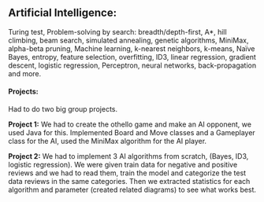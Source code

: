 ## Artificial Intelligence: 
Turing test, Problem-solving by search: breadth/depth-first, A*, hill climbing, beam search, simulated annealing, genetic algorithms, MiniMax, alpha-beta pruning, Machine learning, k-nearest neighbors, k-means, Naïve Bayes, entropy, feature selection, overfitting, ID3,
linear regression, gradient descent, logistic regression, Perceptron, neural networks, back-propagation and more.
#### Projects: 
Had to do two big group projects.

**Project 1:** We had to create the othello game and make an AI opponent, we used Java for this. Implemented Board and Move classes and a Gameplayer class for the AI, used the MiniMax algorithm for the AI player.

**Project 2:** We had to implement 3 AI algorithms from scratch, (Bayes, ID3, logistic regression). We were given train data for negative and positive reviews and we had to read them, train the model and categorize the test data reviews in the same categories. Then we extracted statistics for each algorithm and parameter (created related diagrams) to see what works best.
